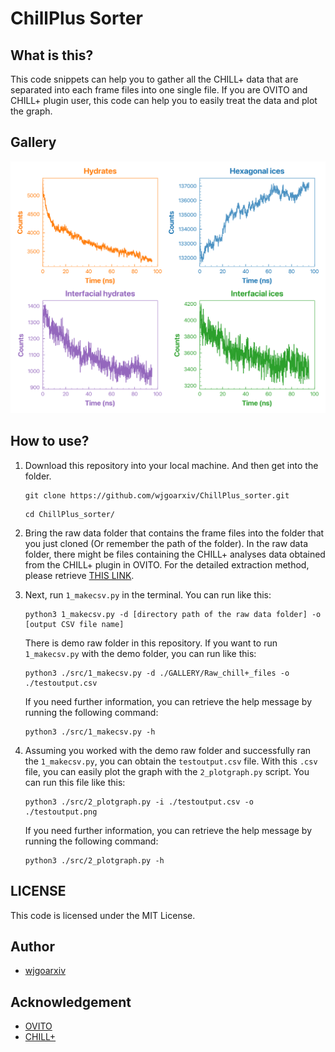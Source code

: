 # **ChillPlus Sorter**

## **What is this?**
This code snippets can help you to gather all the CHILL+ data that are separated into each frame files into one single file. If you are OVITO and CHILL+ plugin user, this code can help you to easily treat the data and plot the graph. 

## **Gallery**
<img src = "https://github.com/wjgoarxiv/ChillPlus_sorter/blob/eeee2ad5cd41a69651b2bd9a3647ff9ec417f611/GALLERY/testoutput.png" style="width: 600px; height:auto;">

## **How to use?**
1. Download this repository into your local machine. And then get into the folder.
    ```
    git clone https://github.com/wjgoarxiv/ChillPlus_sorter.git
    ```
    ```
    cd ChillPlus_sorter/
    ```

2. Bring the raw data folder that contains the frame files into the folder that you just cloned (Or remember the path of the folder). In the raw data folder, there might be files containing the CHILL+ analyses data obtained from the CHILL+ plugin in OVITO. For the detailed extraction method, please retrieve [THIS LINK](https://www.ovito.org/docs/current/reference/pipelines/modifiers/chill_plus.html#chill). 

3. Next, run `1_makecsv.py` in the terminal. You can run like this: 
    ```
    python3 1_makecsv.py -d [directory path of the raw data folder] -o [output CSV file name]
    ```
    There is demo raw folder in this repository. If you want to run `1_makecsv.py` with the demo folder, you can run like this:
    ```
    python3 ./src/1_makecsv.py -d ./GALLERY/Raw_chill+_files -o ./testoutput.csv
    ```
    If you need further information, you can retrieve the help message by running the following command:
    ```
    python3 ./src/1_makecsv.py -h
    ```

4. Assuming you worked with the demo raw folder and successfully ran the `1_makecsv.py`, you can obtain the `testoutput.csv` file. With this `.csv` file, you can easily plot the graph with the `2_plotgraph.py` script. You can run this file like this:
    ```
    python3 ./src/2_plotgraph.py -i ./testoutput.csv -o ./testoutput.png
    ```
    If you need further information, you can retrieve the help message by running the following command:
    ```
    python3 ./src/2_plotgraph.py -h
    ```

## **LICENSE**
This code is licensed under the MIT License. 

## **Author**
- [wjgoarxiv](https://github.com/wjgoarxiv)

## **Acknowledgement**
- [OVITO](https://www.ovito.org/)
- [CHILL+](https://www.ovito.org/docs/current/reference/pipelines/modifiers/chill_plus.html#chill)
